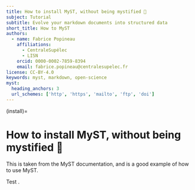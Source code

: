 ```yaml
---
title: How to install MyST, without being mystified 🧙
subject: Tutorial
subtitle: Evolve your markdown documents into structured data
short_title: How to MyST
authors:
  - name: Fabrice Popineau
    affiliations:
      - CentraleSupélec
      - LISN
    orcid: 0000-0002-7859-8394
    email: fabrice.popineau@centralesupelec.fr
license: CC-BY-4.0
keywords: myst, markdown, open-science
myst:
  heading_anchors: 3
  url_schemes: ['http', 'https', 'mailto', 'ftp', 'doi']
---
```


(install)=
# How to install MyST, without being mystified 🧙

This is taken from the MyST documentation, and is a good example of how to use MyST.

Test [](../book/part1/chapter1.md#links).